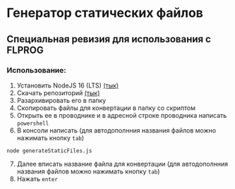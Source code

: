 # Генератор статических файлов
## Специальная ревизия для использования с FLPROG
### Использование:
1. Установить NodeJS 16 (LTS) [(тык)](https://nodejs.org/en/)
2. Скачать репозиторий [(тык)](https://github.com/Di-Strix/static-file-generator-for-flprog/archive/refs/heads/main.zip)
3. Разархивировать его в папку
4. Скопировать файлы для конвертации в папку со скриптом
5. Открыть ее в проводнике и в адресной строке проводника написать `powershell`
6. В консоли написать (для автодополнния названия файлов можно нажимать кнопку `tab`)
```
node generateStaticFiles.js 
```
7. Далее вписать название файла для конвертации (для автодополнния названия файлов можно нажимать кнопку `tab`)
8. Нажать `enter`